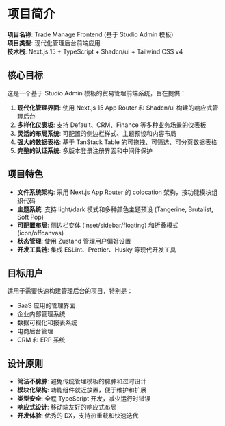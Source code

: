 # 项目简介

**项目名称**: Trade Manage Frontend (基于 Studio Admin 模板)  
**项目类型**: 现代化管理后台前端应用  
**技术栈**: Next.js 15 + TypeScript + Shadcn/ui + Tailwind CSS v4

## 核心目标

这是一个基于 Studio Admin 模板的贸易管理前端系统，旨在提供：

1. **现代化管理界面**: 使用 Next.js 15 App Router 和 Shadcn/ui 构建的响应式管理后台
2. **多样化仪表板**: 支持 Default、CRM、Finance 等多种业务场景的仪表板
3. **灵活的布局系统**: 可配置的侧边栏样式、主题预设和内容布局
4. **强大的数据表格**: 基于 TanStack Table 的可拖拽、可筛选、可分页数据表格
5. **完整的认证系统**: 多版本登录注册界面和中间件保护

## 项目特色

- **文件系统架构**: 采用 Next.js App Router 的 colocation 架构，按功能模块组织代码
- **主题系统**: 支持 light/dark 模式和多种颜色主题预设 (Tangerine, Brutalist, Soft Pop)
- **可配置布局**: 侧边栏变体 (inset/sidebar/floating) 和折叠模式 (icon/offcanvas)
- **状态管理**: 使用 Zustand 管理用户偏好设置
- **开发工具链**: 集成 ESLint、Prettier、Husky 等现代开发工具

## 目标用户

适用于需要快速构建管理后台的项目，特别是：
- SaaS 应用的管理界面
- 企业内部管理系统  
- 数据可视化和报表系统
- 电商后台管理
- CRM 和 ERP 系统

## 设计原则

- **简洁不臃肿**: 避免传统管理模板的臃肿和过时设计
- **模块化架构**: 功能组件就近放置，便于维护和扩展
- **类型安全**: 全程 TypeScript 开发，减少运行时错误
- **响应式设计**: 移动端友好的响应式布局
- **开发体验**: 优秀的 DX，支持热重载和快速迭代